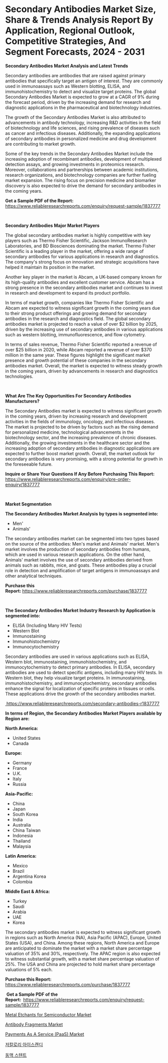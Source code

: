 <p><h1>Secondary Antibodies Market Size, Share & Trends Analysis Report By Application, Regional Outlook, Competitive Strategies, And Segment Forecasts, 2024 - 2031</h1></p><p><strong>Secondary Antibodies Market Analysis and Latest Trends</strong></p>
<p><p>Secondary antibodies are antibodies that are raised against primary antibodies that specifically target an antigen of interest. They are commonly used in immunoassays such as Western blotting, ELISA, and immunohistochemistry to detect and visualize target proteins. The global Secondary Antibodies Market is expected to grow at a CAGR of 9% during the forecast period, driven by the increasing demand for research and diagnostic applications in the pharmaceutical and biotechnology industries.</p><p>The growth of the Secondary Antibodies Market is also attributed to advancements in antibody technology, increasing R&D activities in the field of biotechnology and life sciences, and rising prevalence of diseases such as cancer and infectious diseases. Additionally, the expanding applications of secondary antibodies in personalized medicine and drug development are contributing to market growth.</p><p>Some of the key trends in the Secondary Antibodies Market include the increasing adoption of recombinant antibodies, development of multiplexed detection assays, and growing investments in proteomics research. Moreover, collaborations and partnerships between academic institutions, research organizations, and biotechnology companies are further fueling market expansion. The rising focus on precision medicine and biomarker discovery is also expected to drive the demand for secondary antibodies in the coming years.</p></p>
<p><strong>Get a Sample PDF of the Report:&nbsp;</strong> <a href="https://www.reliableresearchreports.com/enquiry/request-sample/1837777">https://www.reliableresearchreports.com/enquiry/request-sample/1837777</a></p>
<p>&nbsp;</p>
<p><strong>Secondary Antibodies Major Market Players</strong></p>
<p><p>The global secondary antibodies market is highly competitive with key players such as Thermo Fisher Scientific, Jackson ImmunoResearch Laboratories, and BD Biosciences dominating the market. Thermo Fisher Scientific is a leading player in the market, offering a wide range of secondary antibodies for various applications in research and diagnostics. The company's strong focus on innovation and strategic acquisitions have helped it maintain its position in the market.</p><p>Another key player in the market is Abcam, a UK-based company known for its high-quality antibodies and excellent customer service. Abcam has a strong presence in the secondary antibodies market and continues to invest in research and development to expand its product portfolio.</p><p>In terms of market growth, companies like Thermo Fisher Scientific and Abcam are expected to witness significant growth in the coming years due to their strong product offerings and growing demand for secondary antibodies in the research and diagnostics field. The global secondary antibodies market is projected to reach a value of over $2 billion by 2025, driven by the increasing use of secondary antibodies in various applications such as western blotting, immunofluorescence, and flow cytometry.</p><p>In terms of sales revenue, Thermo Fisher Scientific reported a revenue of over $25 billion in 2020, while Abcam reported a revenue of over $370 million in the same year. These figures highlight the significant market presence and growth potential of these companies in the secondary antibodies market. Overall, the market is expected to witness steady growth in the coming years, driven by advancements in research and diagnostics technologies.</p></p>
<p>&nbsp;</p>
<p><strong>What Are The Key Opportunities For Secondary Antibodies Manufacturers?</strong></p>
<p><p>The Secondary Antibodies market is expected to witness significant growth in the coming years, driven by increasing research and development activities in the fields of immunology, oncology, and infectious diseases. The market is projected to be driven by factors such as the rising demand for personalized medicine, technological advancements in the biotechnology sector, and the increasing prevalence of chronic diseases. Additionally, the growing investments in the healthcare sector and the increasing adoption of secondary antibodies in diagnostic applications are expected to further boost market growth. Overall, the market outlook for secondary antibodies is very promising, with a strong potential for growth in the foreseeable future.</p></p>
<p><strong>Inquire or Share Your Questions If Any Before Purchasing This Report:</strong> <a href="https://www.reliableresearchreports.com/enquiry/pre-order-enquiry/1837777">https://www.reliableresearchreports.com/enquiry/pre-order-enquiry/1837777</a></p>
<p>&nbsp;</p>
<p><strong>Market Segmentation</strong></p>
<p><strong>The Secondary Antibodies Market Analysis by types is segmented into:</strong></p>
<p><ul><li>Men'</li><li>Animals'</li></ul></p>
<p><p>The secondary antibodies market can be segmented into two types based on the source of the antibodies: Men's market and Animals' market. Men's market involves the production of secondary antibodies from humans, which are used in various research applications. On the other hand, Animals' market involves the use of secondary antibodies derived from animals such as rabbits, mice, and goats. These antibodies play a crucial role in detection and amplification of target antigens in immunoassays and other analytical techniques.</p></p>
<p><strong>Purchase this Report:&nbsp;</strong><a href="https://www.reliableresearchreports.com/purchase/1837777">https://www.reliableresearchreports.com/purchase/1837777</a></p>
<p>&nbsp;</p>
<p><strong>The Secondary Antibodies Market Industry Research by Application is segmented into:</strong></p>
<p><ul><li>ELISA (Including Many HIV Tests)</li><li>Western Blot</li><li>Immunostaining</li><li>Immunohistochemistry</li><li>Immunocytochemistry</li></ul></p>
<p><p>Secondary antibodies are used in various applications such as ELISA, Western blot, immunostaining, immunohistochemistry, and immunocytochemistry to detect primary antibodies. In ELISA, secondary antibodies are used to detect specific antigens, including many HIV tests. In Western blot, they help visualize target proteins. In immunostaining, immunohistochemistry, and immunocytochemistry, secondary antibodies enhance the signal for localization of specific proteins in tissues or cells. These applications drive the growth of the secondary antibodies market.</p></p>
<p><a href="https://www.reliableresearchreports.com/secondary-antibodies-r1837777">&nbsp;https://www.reliableresearchreports.com/secondary-antibodies-r1837777</a></p>
<p><strong>In terms of Region, the Secondary Antibodies Market Players available by Region are:</strong></p>
<p>
    <p> <strong> North America: </strong>
        <ul>
            <li>United States</li>
            <li>Canada</li>
        </ul>
        </p> 
    <p> <strong> Europe: </strong>
        <ul>
            <li>Germany</li>
            <li>France</li>
            <li>U.K.</li>
            <li>Italy</li>
            <li>Russia</li>
        </ul>
        </p> 
    <p> <strong> Asia-Pacific: </strong>
        <ul>
            <li>China</li>
            <li>Japan</li>
            <li>South Korea</li>
            <li>India</li>
            <li>Australia</li>
            <li>China Taiwan</li>
            <li>Indonesia</li>
            <li>Thailand</li>
            <li>Malaysia</li>
        </ul>
        </p> 
    <p> <strong> Latin America: </strong>
        <ul>
            <li>Mexico</li>
            <li>Brazil</li>
            <li>Argentina Korea</li>
            <li>Colombia</li>
        </ul>
        </p> 
    <p> <strong> Middle East & Africa: </strong>
        <ul>
            <li>Turkey</li>
            <li>Saudi</li>
            <li>Arabia</li>
            <li>UAE</li>
            <li>Korea</li>
        </ul>
    </p>
    </p>
<p><p>The secondary antibodies market is expected to witness significant growth in regions such as North America (NA), Asia Pacific (APAC), Europe, United States (USA), and China. Among these regions, North America and Europe are anticipated to dominate the market with a market share percentage valuation of 35% and 30%, respectively. The APAC region is also expected to witness substantial growth, with a market share percentage valuation of 25%. The USA and China are projected to hold market share percentage valuations of 5% each.</p></p>
<p><strong>Purchase this Report: </strong><a href="https://www.reliableresearchreports.com/purchase/1837777">https://www.reliableresearchreports.com/purchase/1837777</a></p>
<p>&nbsp;<strong>Get a Sample PDF of the Report:&nbsp;&nbsp;</strong><a href="https://www.reliableresearchreports.com/enquiry/request-sample/1837777">https://www.reliableresearchreports.com/enquiry/request-sample/1837777</a></p>
<p><strong></strong></p>
<p><p><a href="https://issuu.com/reportprime-2/docs/metal-etchants-for-semiconductor-market-size-2030.">Metal Etchants for Semiconductor Market</a></p><p><a href="https://github.com/nicholepatriciadoylenwnrjr0/Market-Research-Report-List-2/blob/main/antibody-fragments-market.md">Antibody Fragments Market</a></p><p><a href="https://medium.com/@madisynreinger/payments-as-a-service-paas-nbsp-market-focuses-on-market-share-size-and-projected-forecast-till-975c367f703c">Payments As A Service (PaaS) Market</a></p><p><a href="https://medium.com/@sybleferry/%EC%A0%80%EC%B9%BC%EB%A1%9C%EB%A6%AC-%EB%A7%9B%EB%8F%99%EC%82%B0-%EC%8B%9C%EC%9E%A5-%EC%A0%84%EB%A7%9D-%EC%82%B0%EC%97%85-%EA%B0%9C%EC%9A%94-%EB%B0%8F-%EC%98%88%EC%B8%A1-2024%EB%85%84%EB%B6%80%ED%84%B0-2031%EB%85%84%EA%B9%8C%EC%A7%80-8a1c7f8762dd">저칼로리 아이스캔디</a></p><p><a href="https://medium.com/@estelwisozk1/%EB%8F%99%EB%A7%A5-%EC%8A%A4%ED%85%90%ED%8A%B8-%EC%8B%9C%EC%9E%A5-%EC%84%B1%EA%B3%B5%EC%A0%81%EC%9D%B8-%EB%B9%84%EC%A6%88%EB%8B%88%EC%8A%A4-%EC%A0%84%EB%9E%B5%EC%9D%98-%EC%97%B4%EC%87%A0-2031%EB%85%84%EA%B9%8C%EC%A7%80-%EC%98%88%EC%B8%A1-5ca2c5ba9872">동맥 스텐트</a></p></p>